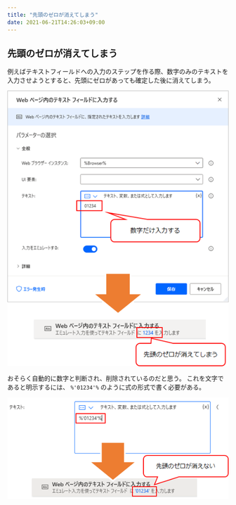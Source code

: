 ```yaml
---
title: "先頭のゼロが消えてしまう"
date: 2021-06-21T14:26:03+09:00
---
```


## 先頭のゼロが消えてしまう
例えばテキストフィールドへの入力のステップを作る際、数字のみのテキストを入力させようとすると、先頭にゼロがあっても確定した後に消えてしまう。

![](2021-06-21-14-34-20.png)

おそらく自動的に数字と判断され、削除されているのだと思う。
これを文字であると明示するには、 `%'01234'%` のように式の形式で書く必要がある。

![](2021-06-21-14-46-35.png)
